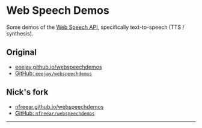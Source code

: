 
# Web Speech Demos #

Some demos of the [Web Speech API][api], specifically text-to-speech (TTS / synthesis).

## Original

 * [eeejay.github.io/webspeechdemos](https://eeejay.github.io/webspeechdemos/)
 * [GitHub: `eeejay/webspeechdemos`](https://github.com/eeejay/webspeechdemos)

## Nick's fork

 * [nfreear.github.io/webspeechdemos](https://nfreear.github.io/webspeechdemos/?filter=en)
 * [GitHub: `nfreear/webspeechdemos`](https://github.com/nfreear/webspeechdemos)

---

[api]: https://developer.mozilla.org/en-US/docs/Web/API/Web_Speech_API
